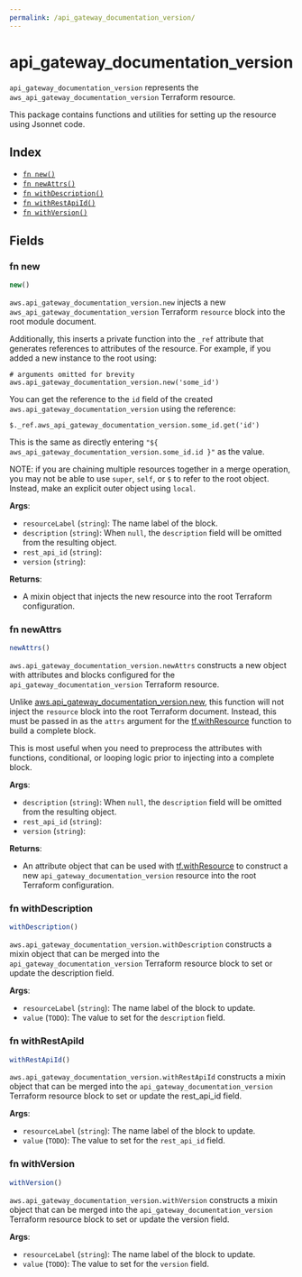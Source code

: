 ```yaml
---
permalink: /api_gateway_documentation_version/
---
```


# api_gateway_documentation_version

`api_gateway_documentation_version` represents the `aws_api_gateway_documentation_version` Terraform resource.



This package contains functions and utilities for setting up the resource using Jsonnet code.


## Index

* [`fn new()`](#fn-new)
* [`fn newAttrs()`](#fn-newattrs)
* [`fn withDescription()`](#fn-withdescription)
* [`fn withRestApiId()`](#fn-withrestapiid)
* [`fn withVersion()`](#fn-withversion)

## Fields

### fn new

```ts
new()
```


`aws.api_gateway_documentation_version.new` injects a new `aws_api_gateway_documentation_version` Terraform `resource`
block into the root module document.

Additionally, this inserts a private function into the `_ref` attribute that generates references to attributes of the
resource. For example, if you added a new instance to the root using:

    # arguments omitted for brevity
    aws.api_gateway_documentation_version.new('some_id')

You can get the reference to the `id` field of the created `aws.api_gateway_documentation_version` using the reference:

    $._ref.aws_api_gateway_documentation_version.some_id.get('id')

This is the same as directly entering `"${ aws_api_gateway_documentation_version.some_id.id }"` as the value.

NOTE: if you are chaining multiple resources together in a merge operation, you may not be able to use `super`, `self`,
or `$` to refer to the root object. Instead, make an explicit outer object using `local`.

**Args**:
  - `resourceLabel` (`string`): The name label of the block.
  - `description` (`string`):  When `null`, the `description` field will be omitted from the resulting object.
  - `rest_api_id` (`string`): 
  - `version` (`string`): 

**Returns**:
- A mixin object that injects the new resource into the root Terraform configuration.


### fn newAttrs

```ts
newAttrs()
```


`aws.api_gateway_documentation_version.newAttrs` constructs a new object with attributes and blocks configured for the `api_gateway_documentation_version`
Terraform resource.

Unlike [aws.api_gateway_documentation_version.new](#fn-apigatewaydocumentationversionnew), this function will not inject the `resource`
block into the root Terraform document. Instead, this must be passed in as the `attrs` argument for the
[tf.withResource](https://github.com/tf-libsonnet/core/tree/main/docs#fn-withresource) function to build a complete block.

This is most useful when you need to preprocess the attributes with functions, conditional, or looping logic prior to
injecting into a complete block.

**Args**:
  - `description` (`string`):  When `null`, the `description` field will be omitted from the resulting object.
  - `rest_api_id` (`string`): 
  - `version` (`string`): 

**Returns**:
  - An attribute object that can be used with [tf.withResource](https://github.com/tf-libsonnet/core/tree/main/docs#fn-withresource) to construct a new `api_gateway_documentation_version` resource into the root Terraform configuration.


### fn withDescription

```ts
withDescription()
```

`aws.api_gateway_documentation_version.withDescription` constructs a mixin object that can be merged into the `api_gateway_documentation_version`
Terraform resource block to set or update the description field.



**Args**:
  - `resourceLabel` (`string`): The name label of the block to update.
  - `value` (`TODO`): The value to set for the `description` field.


### fn withRestApiId

```ts
withRestApiId()
```

`aws.api_gateway_documentation_version.withRestApiId` constructs a mixin object that can be merged into the `api_gateway_documentation_version`
Terraform resource block to set or update the rest_api_id field.



**Args**:
  - `resourceLabel` (`string`): The name label of the block to update.
  - `value` (`TODO`): The value to set for the `rest_api_id` field.


### fn withVersion

```ts
withVersion()
```

`aws.api_gateway_documentation_version.withVersion` constructs a mixin object that can be merged into the `api_gateway_documentation_version`
Terraform resource block to set or update the version field.



**Args**:
  - `resourceLabel` (`string`): The name label of the block to update.
  - `value` (`TODO`): The value to set for the `version` field.
